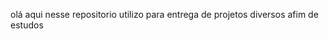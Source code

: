 <!--esse é um exemplo de readme.md-->
olá aqui nesse repositorio utilizo para entrega de projetos diversos afim de estudos
